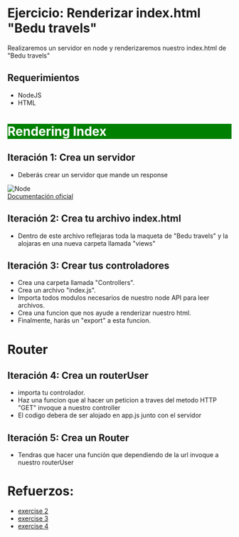 # Ejercicio: Renderizar index.html "Bedu travels"

Realizaremos un servidor en node y renderizaremos nuestro index.html de "Bedu travels"

## Requerimientos
- NodeJS
- HTML

<div style="background-color:green;"><h1 style="color:white;">Rendering Index</h1></div> 

## Iteración 1: Crea un servidor

- Deberás crear un servidor que mande un response

![Node](https://d2eip9sf3oo6c2.cloudfront.net/tags/images/000/000/256/thumb/nodejslogo.png)   
  [Documentación oficial](https://nodejs.org/dist/latest-v10.x/docs/api/)

## Iteración 2: Crea tu archivo index.html

- Dentro de este archivo reflejaras toda la maqueta de "Bedu travels" y la alojaras en una nueva carpeta llamada "views"

## Iteración 3: Crear tus controladores

- Crea una carpeta llamada "Controllers".
- Crea un archivo "index.js".
- Importa todos modulos necesarios de nuestro node API para leer archivos.
- Crea una funcion que nos ayude a renderizar nuestro html.
- Finalmente, harás un "export" a esta funcion.

# Router

## Iteración 4: Crea un routerUser

- importa tu controlador.
- Haz una funcion que al hacer un peticion a traves del metodo HTTP "GET" invoque a nuestro controller
- El codigo debera de ser alojado en app.js junto con el servidor

## Iteración 5: Crea un Router

- Tendras que hacer una función que dependiendo de la url invoque a nuestro routerUser

# Refuerzos:
 
  * [exercise 2](https://github.com/wicho1001/Curso-Backend-node.js/releases/tag/Server)
  * [exercise 3](https://github.com/wicho1001/Curso-Backend-node.js/releases/tag/HTML)
  * [exercise 4](https://github.com/wicho1001/Curso-Backend-node.js/releases/tag/Restructuring)
